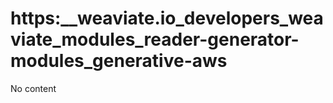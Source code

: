 # https:__weaviate.io_developers_weaviate_modules_reader-generator-modules_generative-aws
No content
